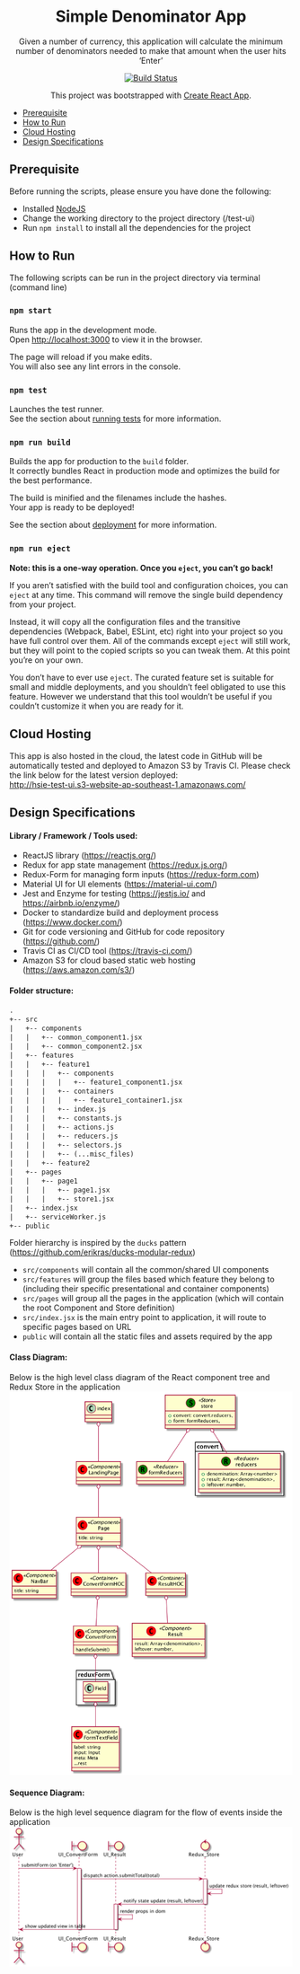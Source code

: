 <div align="center" markdown="1">

<h1>Simple Denominator App</h1>

Given a number of currency, this application will calculate the minimum number of denominators needed to make that amount when the user hits ‘Enter’

[![Build Status](https://travis-ci.com/hendrisie/test-ui.svg?branch=master)](https://travis-ci.com/hendrisie/test-ui)

This project was bootstrapped with [Create React App](https://github.com/facebook/create-react-app).

</div>

<!-- toc -->
- [Prerequisite](#prerequisite)
- [How to Run](#how-to-run)
- [Cloud Hosting](#cloud-hosting)
- [Design Specifications](#design-specifications)

<!-- tocstop -->

## Prerequisite

Before running the scripts, please ensure you have done the following:<br>
- Installed [NodeJS](https://nodejs.org/en/download/)
- Change the working directory to the project directory (/test-ui)
- Run `npm install` to install all the dependencies for the project

## How to Run

The following scripts can be run in the project directory via terminal (command line)

### `npm start`

Runs the app in the development mode.<br>
Open [http://localhost:3000](http://localhost:3000) to view it in the browser.

The page will reload if you make edits.<br>
You will also see any lint errors in the console.

### `npm test`

Launches the test runner.<br>
See the section about [running tests](https://facebook.github.io/create-react-app/docs/running-tests) for more information.

### `npm run build`

Builds the app for production to the `build` folder.<br>
It correctly bundles React in production mode and optimizes the build for the best performance.

The build is minified and the filenames include the hashes.<br>
Your app is ready to be deployed!

See the section about [deployment](https://facebook.github.io/create-react-app/docs/deployment) for more information.

### `npm run eject`

**Note: this is a one-way operation. Once you `eject`, you can’t go back!**

If you aren’t satisfied with the build tool and configuration choices, you can `eject` at any time. This command will remove the single build dependency from your project.

Instead, it will copy all the configuration files and the transitive dependencies (Webpack, Babel, ESLint, etc) right into your project so you have full control over them. All of the commands except `eject` will still work, but they will point to the copied scripts so you can tweak them. At this point you’re on your own.

You don’t have to ever use `eject`. The curated feature set is suitable for small and middle deployments, and you shouldn’t feel obligated to use this feature. However we understand that this tool wouldn’t be useful if you couldn’t customize it when you are ready for it.

## Cloud Hosting

This app is also hosted in the cloud, the latest code in GitHub will be automatically tested and deployed to Amazon S3 by Travis CI.
Please check the link below for the latest version deployed:<br>
http://hsie-test-ui.s3-website-ap-southeast-1.amazonaws.com/

## Design Specifications

#### Library / Framework / Tools used:
- ReactJS library (https://reactjs.org/)
- Redux for app state management (https://redux.js.org/)
- Redux-Form for managing form inputs (https://redux-form.com)
- Material UI for UI elements (https://material-ui.com/)
- Jest and Enzyme for testing (https://jestjs.io/ and https://airbnb.io/enzyme/)
- Docker to standardize build and deployment process (https://www.docker.com/)
- Git for code versioning and GitHub for code repository (https://github.com/)
- Travis CI as CI/CD tool (https://travis-ci.com/)
- Amazon S3 for cloud based static web hosting (https://aws.amazon.com/s3/)

#### Folder structure:

```
.
+-- src
|   +-- components
|   |   +-- common_component1.jsx
|   |   +-- common_component2.jsx
|   +-- features
|   |   +-- feature1
|   |   |   +-- components
|   |   |   |   +-- feature1_component1.jsx
|   |   |   +-- containers
|   |   |   |   +-- feature1_container1.jsx
|   |   |   +-- index.js
|   |   |   +-- constants.js
|   |   |   +-- actions.js
|   |   |   +-- reducers.js
|   |   |   +-- selectors.js
|   |   |   +-- (...misc_files)
|   |   +-- feature2
|   +-- pages
|   |   +-- page1
|   |   |   +-- page1.jsx
|   |   |   +-- store1.jsx
|   +-- index.jsx
|   +-- serviceWorker.js
+-- public
```
Folder hierarchy is inspired by the `ducks` pattern (https://github.com/erikras/ducks-modular-redux)

- `src/components` will contain all the common/shared UI components
- `src/features` will group the files based which feature they belong to (including their specific presentational and container components)
- `src/pages` will group all the pages in the application (which will contain the root Component and Store definition)
- `src/index.jsx` is the main entry point to application, it will route to specific pages based on URL
- `public` will contain all the static files and assets required by the app

#### Class Diagram:

Below is the high level class diagram of the React component tree and Redux Store in the application
<img src="https://raw.githubusercontent.com/hendrisie/test-ui/master/docs/images/class-diagram.png">

#### Sequence Diagram:

Below is the high level sequence diagram for the flow of events inside the application  
<img src="https://raw.githubusercontent.com/hendrisie/test-ui/master/docs/images/sequence-diagram.png">